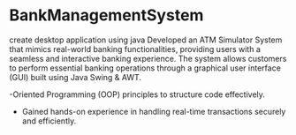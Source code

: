 # BankManagementSystem
create desktop application using java
Developed an ATM Simulator System that mimics real-world banking functionalities, providing users with a seamless and interactive banking experience. The system allows customers to perform essential banking operations through a graphical user interface (GUI) built using Java Swing & AWT. 

-Oriented Programming (OOP) principles to structure code effectively. 
- Gained hands-on experience in handling real-time transactions securely and efficiently. 
